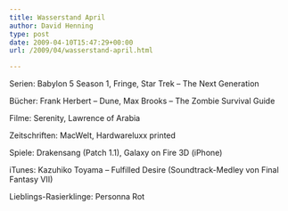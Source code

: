 ```yaml
---
title: Wasserstand April
author: David Henning
type: post
date: 2009-04-10T15:47:29+00:00
url: /2009/04/wasserstand-april.html

---
```

Serien: Babylon 5 Season 1, Fringe, Star Trek &#8211; The Next Generation

Bücher: Frank Herbert &#8211; Dune, Max Brooks &#8211; The Zombie Survival Guide

Filme: Serenity, Lawrence of Arabia

Zeitschriften: MacWelt, Hardwareluxx printed

Spiele: Drakensang (Patch 1.1), Galaxy on Fire 3D (iPhone)

iTunes: Kazuhiko Toyama &#8211; Fulfilled Desire (Soundtrack-Medley von Final Fantasy VII)

Lieblings-Rasierklinge: Personna Rot